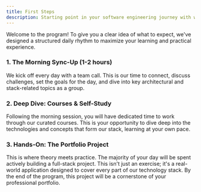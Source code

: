 ```yaml
---
title: First Steps
description: Starting point in your software engineering journey with webeet.
---
```

Welcome to the program! To give you a clear idea of what to expect, we've designed a structured daily rhythm to maximize your learning and practical experience. 

### 1. The Morning Sync-Up (1-2 hours)

We kick off every day with a team call. This is our time to connect, discuss challenges, set the goals for the day, and dive into key architectural and stack-related topics as a group.

### 2. Deep Dive: Courses & Self-Study

Following the morning session, you will have dedicated time to work through our curated courses. This is your opportunity to dive deep into the technologies and concepts that form our stack, learning at your own pace.

### 3. Hands-On: The Portfolio Project

This is where theory meets practice. The majority of your day will be spent actively building a full-stack project. This isn't just an exercise; it's a real-world application designed to cover every part of our technology stack. By the end of the program, this project will be a cornerstone of your professional portfolio.

